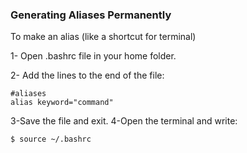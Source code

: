 ### Generating Aliases Permanently

To make an alias (like a shortcut for terminal)

1- Open .bashrc file in your home folder.

2- Add the lines to the end of the file: 
```
#aliases
alias keyword="command"
```
3-Save the file and exit.
4-Open the terminal and write:
```
$ source ~/.bashrc
```
